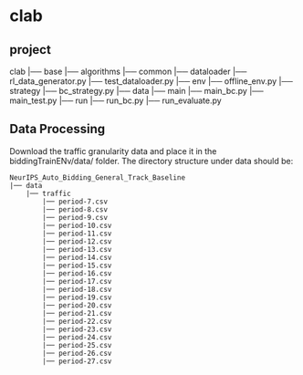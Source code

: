 # clab

## project
clab
|── base
    |── algorithms
    |── common
    |── dataloader
        |── rl_data_generator.py
        |── test_dataloader.py
    |── env
        |── offline_env.py
    |── strategy
        |── bc_strategy.py
|── data
|── main
    |── main_bc.py
    |── main_test.py
|── run
    |── run_bc.py
    |── run_evaluate.py 



## Data Processing
Download the traffic granularity data and place it in the biddingTrainENv/data/ folder.
The directory structure under data should be:
```
NeurIPS_Auto_Bidding_General_Track_Baseline
|── data
    |── traffic
        |── period-7.csv
        |── period-8.csv
        |── period-9.csv
        |── period-10.csv
        |── period-11.csv
        |── period-12.csv
        |── period-13.csv
        |── period-14.csv
        |── period-15.csv
        |── period-16.csv
        |── period-17.csv
        |── period-18.csv
        |── period-19.csv
        |── period-20.csv
        |── period-21.csv
        |── period-22.csv
        |── period-23.csv
        |── period-24.csv
        |── period-25.csv
        |── period-26.csv
        |── period-27.csv
        
```